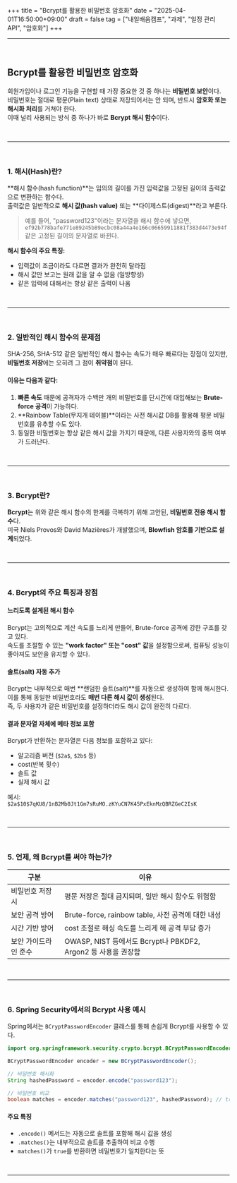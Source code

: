 +++
title = "Bcrypt를 활용한 비밀번호 암호화"
date = "2025-04-01T16:50:00+09:00"
draft = false
tag = ["내일배움캠프", "과제", "일정 관리 API", "암호화"]
+++

<hr>
<br>

## Bcrypt를 활용한 비밀번호 암호화

회원가입이나 로그인 기능을 구현할 때 가장 중요한 것 중 하나는 **비밀번호 보안**이다.  
비밀번호는 절대로 평문(Plain text) 상태로 저장되어서는 안 되며, 반드시 **암호화 또는 해시화 처리**를 거쳐야 한다.  
이때 널리 사용되는 방식 중 하나가 바로 **Bcrypt 해시 함수**이다.

<br>
<hr>
<br>

### 1. 해시(Hash)란?

**해시 함수(hash function)**는 임의의 길이를 가진 입력값을 고정된 길이의 출력값으로 변환하는 함수다.  
출력값은 일반적으로 **해시 값(hash value)** 또는 **다이제스트(digest)**라고 부른다.

> 예를 들어, "password123"이라는 문자열을 해시 함수에 넣으면,  
> `ef92b778bafe771e89245b89ecbc08a44a4e166c06659911881f383d4473e94f` 같은 고정된 길이의 문자열로 바뀐다.

**해시 함수의 주요 특징:**
- 입력값이 조금이라도 다르면 결과가 완전히 달라짐
- 해시 값만 보고는 원래 값을 알 수 없음 (일방향성)
- 같은 입력에 대해서는 항상 같은 출력이 나옴

<br>
<hr>
<br>

### 2. 일반적인 해시 함수의 문제점

SHA-256, SHA-512 같은 일반적인 해시 함수는 속도가 매우 빠르다는 장점이 있지만,  
**비밀번호 저장**에는 오히려 그 점이 **취약점**이 된다.

#### 이유는 다음과 같다:

1. **빠른 속도** 때문에 공격자가 수백만 개의 비밀번호를 단시간에 대입해보는 **Brute-force 공격**이 가능하다.
2. **Rainbow Table(무지개 테이블)**이라는 사전 해시값 DB를 활용해 평문 비밀번호를 유추할 수도 있다.
3. 동일한 비밀번호는 항상 같은 해시 값을 가지기 때문에, 다른 사용자와의 중복 여부가 드러난다.

<br>
<hr>
<br>

### 3. Bcrypt란?

**Bcrypt**는 위와 같은 해시 함수의 한계를 극복하기 위해 고안된, **비밀번호 전용 해시 함수**다.  
미국 Niels Provos와 David Mazières가 개발했으며, **Blowfish 암호를 기반으로 설계**되었다.

<br>
<hr>
<br>

### 4. Bcrypt의 주요 특징과 장점

#### 느리도록 설계된 해시 함수
Bcrypt는 고의적으로 계산 속도를 느리게 만들어, Brute-force 공격에 강한 구조를 갖고 있다.  
속도를 조절할 수 있는 **"work factor" 또는 "cost" 값**을 설정함으로써, 컴퓨팅 성능이 좋아져도 보안을 유지할 수 있다.

#### 솔트(salt) 자동 추가
Bcrypt는 내부적으로 매번 **랜덤한 솔트(salt)**를 자동으로 생성하여 함께 해시한다.  
이를 통해 동일한 비밀번호라도 **매번 다른 해시 값이 생성**된다.  
즉, 두 사용자가 같은 비밀번호를 설정하더라도 해시 값이 완전히 다르다.

#### 결과 문자열 자체에 메타 정보 포함
Bcrypt가 반환하는 문자열은 다음 정보를 포함하고 있다:
- 알고리즘 버전 (`$2a$`, `$2b$` 등)
- cost(반복 횟수)
- 솔트 값
- 실제 해시 값

예시:  
`$2a$10$7qKU8/1nB2Mb0Jt1Gm7sRuMO.zKYuCN7K45PxEknMzQBRZGeC2IsK`

<br>
<hr>
<br>

### 5. 언제, 왜 Bcrypt를 써야 하는가?

| 구분 | 이유 |
|------|------|
| 비밀번호 저장 시 | 평문 저장은 절대 금지되며, 일반 해시 함수도 위험함 |
| 보안 공격 방어 | Brute-force, rainbow table, 사전 공격에 대한 내성 |
| 시간 기반 방어 | cost 조절로 해싱 속도를 느리게 해 공격 부담 증가 |
| 보안 가이드라인 준수 | OWASP, NIST 등에서도 Bcrypt나 PBKDF2, Argon2 등 사용을 권장함 |

<br>
<hr>
<br>

### 6. Spring Security에서의 Bcrypt 사용 예시

Spring에서는 `BCryptPasswordEncoder` 클래스를 통해 손쉽게 Bcrypt를 사용할 수 있다.

```java
import org.springframework.security.crypto.bcrypt.BCryptPasswordEncoder;

BCryptPasswordEncoder encoder = new BCryptPasswordEncoder();

// 비밀번호 해시화
String hashedPassword = encoder.encode("password123");

// 비밀번호 비교
boolean matches = encoder.matches("password123", hashedPassword); // true
```

#### 주요 특징
- `.encode()` 메서드는 자동으로 솔트를 포함해 해시 값을 생성
- `.matches()`는 내부적으로 솔트를 추출하여 비교 수행
- `matches()`가 `true`를 반환하면 비밀번호가 일치한다는 뜻

<br>
<hr>